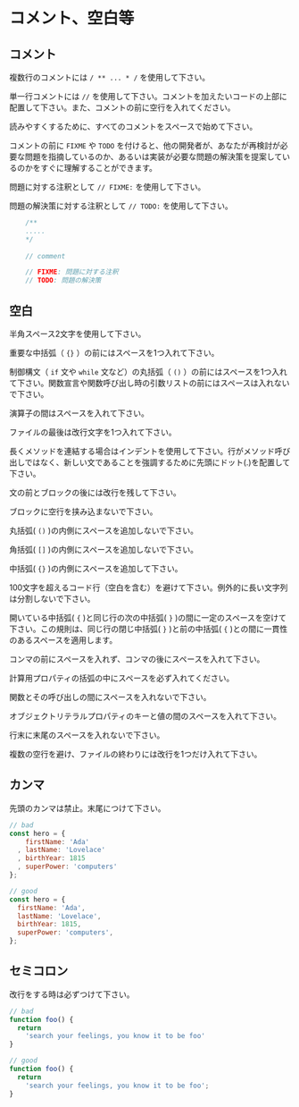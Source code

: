 # コメント、空白等

## コメント

複数行のコメントには `/ ** ... * /` を使用して下さい。

単一行コメントには `//` を使用して下さい。コメントを加えたいコードの上部に配置して下さい。また、コメントの前に空行を入れてください。

読みやすくするために、すべてのコメントをスペースで始めて下さい。

コメントの前に `FIXME` や `TODO` を付けると、他の開発者が、あなたが再検討が必要な問題を指摘しているのか、あるいは実装が必要な問題の解決策を提案しているのかをすぐに理解することができます。

問題に対する注釈として `// FIXME:` を使用して下さい。

問題の解決策に対する注釈として `// TODO:` を使用して下さい。

```js
    /**
    .....
    */
    
    // comment

    // FIXME: 問題に対する注釈
    // TODO: 問題の解決策
```

## 空白

半角スペース2文字を使用して下さい。

重要な中括弧（ `{}` ）の前にはスペースを1つ入れて下さい。

制御構文（ `if` 文や `while` 文など）の丸括弧（ `()` ）の前にはスペースを1つ入れて下さい。関数宣言や関数呼び出し時の引数リストの前にはスペースは入れないで下さい。

演算子の間はスペースを入れて下さい。

ファイルの最後は改行文字を1つ入れて下さい。

長くメソッドを連結する場合はインデントを使用して下さい。行がメソッド呼び出しではなく、新しい文であることを強調するために先頭にドット(.)を配置して下さい。

文の前とブロックの後には改行を残して下さい。

ブロックに空行を挟み込まないで下さい。

丸括弧( `()` )の内側にスペースを追加しないで下さい。

角括弧( `[]` )の内側にスペースを追加しないで下さい。

中括弧( `{}` )の内側にスペースを追加して下さい。

100文字を超えるコード行（空白を含む）を避けて下さい。例外的に長い文字列は分割しないで下さい。

開いている中括弧( `{` )と同じ行の次の中括弧( `}` )の間に一定のスペースを空けて下さい。この規則は、同じ行の閉じ中括弧( `}` )と前の中括弧( `{` )との間に一貫性のあるスペースを適用します。

コンマの前にスペースを入れず、コンマの後にスペースを入れて下さい。

計算用プロパティの括弧の中にスペースを必ず入れてください。

関数とその呼び出しの間にスペースを入れないで下さい。

オブジェクトリテラルプロパティのキーと値の間のスペースを入れて下さい。

行末に末尾のスペースを入れないで下さい。

複数の空行を避け、ファイルの終わりには改行を1つだけ入れて下さい。

## カンマ

先頭のカンマは禁止。末尾につけて下さい。

```js
// bad
const hero = {
    firstName: 'Ada'
  , lastName: 'Lovelace'
  , birthYear: 1815
  , superPower: 'computers'
};

// good
const hero = {
  firstName: 'Ada',
  lastName: 'Lovelace',
  birthYear: 1815,
  superPower: 'computers',
};
```

## セミコロン

改行をする時は必ずつけて下さい。

```js
// bad
function foo() {
  return
    'search your feelings, you know it to be foo'
}

// good
function foo() {
  return 
    'search your feelings, you know it to be foo';
}
```